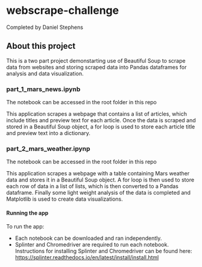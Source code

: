 # webscrape-challenge
Completed by Daniel Stephens

## About this project
This is a two part project demonstarting use of Beautiful Soup to scrape data from websites and storing scraped data into Pandas dataframes for analysis and data visualization. 

### part_1_mars_news.ipynb
The notebook can be accessed in the root folder in this repo

This application scrapes a webpage that contains a list of articles, which include titles and preview text for each article. Once the data is scraped and stored in a Beautiful Soup object, a for loop is used to store each article title and preview text into a dictionary.

### part_2_mars_weather.ipynp
The notebook can be accessed in the root folder in this repo

This application scrapes a webpage with a table containing Mars weather data and stores it in a Beautiful Soup object. A for loop is then used to store each row of data in a list of lists, which is then converted to a Pandas dataframe. Finally some light weight analysis of the data is completed and Matplotlib is used to create data visualizations. 

#### Running the app

To run the app: 
* Each notebook can be downloaded and ran independently.
* Splinter and Chromedriver are required to run each notebook. Instructions for installing Splinter and Chromedriver can be found here: https://splinter.readthedocs.io/en/latest/install/install.html
